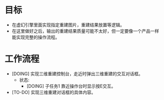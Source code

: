 # 目标
- 在虚幻引擎里面实现指定重建图片，重建结果放置等逻辑。
- 在这里做好之后，输出的重建结果质量可能不太好，但一定要像一个产品一样能实现完整的操作流程。

# 工作流程
- [DOING] 实现三维重建控制台，走近时弹出三维重建的交互对话框。
	- 状态:
		- [DOING] 子任务1 靠近操作台时显示按E交互。
- [TO-DO] 实现三维重建对话框的具体内容。